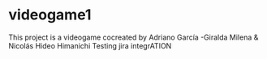 # videogame1
This project is a videogame cocreated by Adriano García -Giralda Milena &amp; Nicolás Hideo Himanichi
Testing jira integrATION
